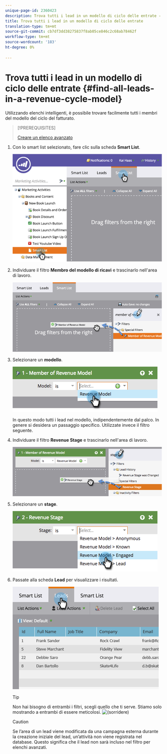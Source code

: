 ```yaml
---
unique-page-id: 2360423
description: Trova tutti i lead in un modello di ciclo delle entrate - Documenti Marketo - Documentazione del prodotto
title: Trova tutti i lead in un modello di ciclo delle entrate
translation-type: tm+mt
source-git-commit: cb7df3dd38275837f8ab05ce846c2c68ab78462f
workflow-type: tm+mt
source-wordcount: '183'
ht-degree: 0%

---
```



# Trova tutti i lead in un modello di ciclo delle entrate {#find-all-leads-in-a-revenue-cycle-model}

Utilizzando elenchi intelligenti, è possibile trovare facilmente tutti i membri del modello del ciclo del fatturato.

>[!PREREQUISITES]
>
>[Creare un elenco avanzato](/help/marketo/product-docs/core-marketo-concepts/smart-lists-and-static-lists/creating-a-smart-list/create-a-smart-list.md)

1. Con lo smart list selezionato, fare clic sulla scheda **Smart List**.

   ![](assets/image2015-4-29-14-3a6-3a36.png)

1. Individuare il filtro **Membro del modello di ricavi** e trascinarlo nell&#39;area di lavoro.

   ![](assets/image2015-4-29-14-3a12-3a33.png)

1. Selezionare un **modello**.

   ![](assets/image2015-5-13-18-3a2-3a23.png)

   In questo modo tutti i lead nel modello, indipendentemente dal palco. In genere si desidera un passaggio specifico. Utilizzate invece il filtro seguente.

1. Individuare il filtro **Revenue Stage** e trascinarlo nell&#39;area di lavoro.

   ![](assets/image2015-5-13-17-3a27-3a0.png)

1. Selezionare un **stage**.

   ![](assets/image2015-5-13-17-3a31-3a9.png)

1. Passate alla scheda **Lead** per visualizzare i risultati.

   ![](assets/2.png)

   >[!TIP]
   >
   >Non hai bisogno di entrambi i filtri, scegli quello che ti serve. Stiamo solo mostrando a entrambi di essere meticolosi. ![(sorridere)](assets/smile.svg)

   >[!CAUTION]
   >
   >Se l’area di un lead viene modificata da una campagna esterna durante la creazione iniziale del lead, un’attività non viene registrata nel database. Questo significa che il lead non sarà incluso nel filtro per elenchi avanzati.
